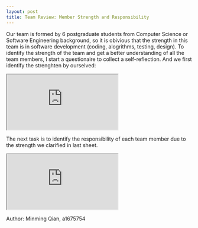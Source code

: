 ```yaml
---
layout: post
title: Team Review: Member Strength and Responsibility
---
```

Our team is formed by 6 postgraduate students from Computer Science or Software Engineering background, so it is obivious that the strength in this team is in software development (coding, alogrithms, testing, design). To identify the strength of the team and get a better understanding of all the team members, I start a questionaire to collect a self-reflection. And we first identify the strenghten by ourselved:
<iframe src="https://docs.google.com/spreadsheets/d/16kEkOGpnBkRjiE0UK6biqz4-T-lRN99RyVG8CbKJK18/pubhtml?gid=0&amp;single=true&amp;widget=true&amp;headers=false"></iframe>

The next task is to identify the responsibility of each team member due to the strength we clarified in last sheet. 
<iframe src="https://docs.google.com/spreadsheets/d/16kEkOGpnBkRjiE0UK6biqz4-T-lRN99RyVG8CbKJK18/pubhtml?gid=1474485662&amp;single=true&amp;widget=true&amp;headers=false"></iframe>


Author: Minming Qian, a1675754